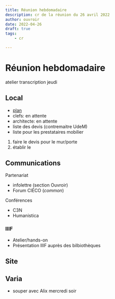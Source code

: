 ```yaml
---
title: Réunion hebdomadaire
description: cr de la réunion du 26 avril 2022
author: ouvroir
date: 2022-04-26
draft: true
tags:
    - cr

---
```

# Réunion hebdomadaire

atelier transcription jeudi


## Local
- [plan](https://www.canva.com/design/DAE-6-izK1g/VzjraY8SaNhthrWQK4498w/edit?utm_content=DAE-6-izK1g&utm_campaign=designshare&utm_medium=link2&utm_source=sharebutton)
- clefs: en attente
- architecte: en attente
- liste des devis (contremaitre UdeM)
- liste pour les prestataires mobilier

1. faire le devis pour le mur/porte
2. établir le 


## Communications

Partenariat
- infolettre (section Ouvroir)
- Forum CIÉCO (*common*)

Conférences
- C3N
- Humanistica


### IIIF
- Atelier/hands-on 
- Présentation IIIF auprès des bilbiothèques

## Site


## Varia

- souper avec Alix mercredi soir